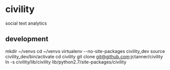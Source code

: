 civility
========

social text analytics

development
-----------
mkdir ~/venvs
cd ~/venvs
virtualenv --no-site-packages civility_dev
source civility_dev/bin/activate
cd civility
git clone git@github.com:jctanner/civility
ln -s civility/lib/civility lib/python2.7/site-packages/civility



